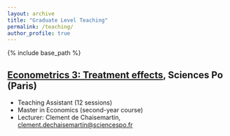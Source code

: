 ```yaml
---
layout: archive
title: "Graduate Level Teaching"
permalink: /teaching/
author_profile: true
---
```


{% include base_path %}

<a href="https://syllabus.sciencespo.fr/cours/202410/247601.html" target="_blank">Econometrics 3: Treatment effects</a>, Sciences Po (Paris)
-----
* Teaching Assistant (12 sessions)
* Master in Economics (second-year course)
* Lecturer: Clement de Chaisemartin, <a href="mailto:clement.dechaisemartin@sciencespo.fr">clement.dechaisemartin@sciencespo.fr</a>
